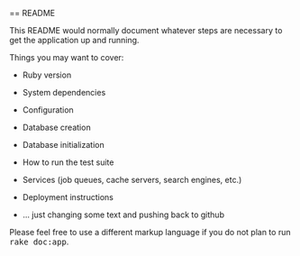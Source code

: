 == README

This README would normally document whatever steps are necessary to get the
application up and running.

Things you may want to cover:

* Ruby version

* System dependencies

* Configuration

* Database creation

* Database initialization

* How to run the test suite

* Services (job queues, cache servers, search engines, etc.)

* Deployment instructions

* ... just changing some text and pushing back to github


Please feel free to use a different markup language if you do not plan to run
<tt>rake doc:app</tt>.
